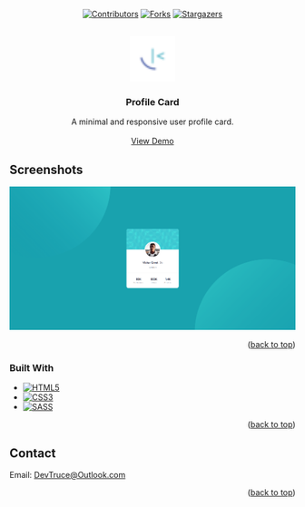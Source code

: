 <a id="readme-top"></a>

<div align="center">

[![Contributors][contributors-icon]][contributors-link]
[![Forks][forks-icon]][forks-link]
[![Stargazers][stars-icon]][stars-link]

</div>

<!-- PROJECT LOGO -->
<br />
<div align="center">
  <a href="https://github.com/DevTruce/profile-card">
    <img src="src/imgs/favicon-32x32.png" alt="Logo" width="80" height="80">
  </a>

<h3 align="center">Profile Card</h3>

  <p align="center">
    A minimal and responsive user profile card.
    <br />
    <br />
    <a href="https://devtruce.github.io/profile-card/" target="_blank">View Demo</a>
  </p>
</div>

<!-- ABOUT THE PROJECT -->

## Screenshots

[![Product Name Screen Shot][product-screenshot]](product-link)

<p align="right">(<a href="#readme-top">back to top</a>)</p>

### Built With

- [![HTML5][html5-icon]][html5-link]
- [![CSS3][css3-icon]][css3-link]
- [![SASS][sass-icon]][sass-link]

<p align="right">(<a href="#readme-top">back to top</a>)</p>

<!-- CONTACT -->

## Contact

Email: [DevTruce@Outlook.com]()

<p align="right">(<a href="#readme-top">back to top</a>)</p>

<!-- #### MARKDOWN LINKS & IMAGES #### -->

<!-- ## GitHub ##-->
<!-- links -->

[contributors-link]: https://github.com/DevTruce/profile-card/graphs/contributors
[forks-link]: https://github.com/DevTruce/profile-card/network/members
[stars-link]: https://github.com/DevTruce/profile-card/stargazers

<!-- icons -->

[contributors-icon]: https://img.shields.io/github/contributors/DevTruce/profile-card.svg?style=for-the-badge
[forks-icon]: https://img.shields.io/github/forks/DevTruce/profile-card.svg?style=for-the-badge
[stars-icon]: https://img.shields.io/github/stars/DevTruce/profile-card.svg?style=for-the-badge

<!-- ## Project ## -->

[product-screenshot]: src/imgs/project-view.png
[product-link]: https://devtruce.github.io/profile-card/

<!-- ## Tech & Tools ## -->
<!-- links -->

[html5-link]: https://html-icon/
[css3-link]: https://css3-icon/
[sass-link]: https://sass-lang.com/

<!-- icons -->

[html5-icon]: https://img.shields.io/badge/HTML5-orange?style=for-the-badge&logo=html5&logoColor=white
[css3-icon]: https://img.shields.io/badge/CSS3-blue?style=for-the-badge&logo=CSS3&logoColor=white
[sass-icon]: https://img.shields.io/badge/SASS-AA77FF?style=for-the-badge&logo=SASS&logoColor=white
